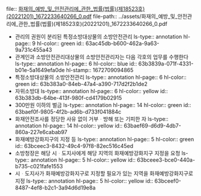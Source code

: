 file:: [화재의_예방_및_안전관리에_관한_법률(법률)(제18523호)(20221201)_1672233640266_0.pdf](../assets/화재의_예방_및_안전관리에_관한_법률(법률)(제18523호)(20221201)_1672233640266_0.pdf)
file-path:: ../assets/화재의_예방_및_안전관리에_관한_법률(법률)(제18523호)(20221201)_1672233640266_0.pdf

- 관리의 권원이 분리된 특정소방대상물의 소방안전관리
  ls-type:: annotation
  hl-page:: 9
  hl-color:: green
  id:: 63ac45db-b600-462a-9a63-9a731c455a43
- 관계인과 소방안전관리대상물의 소방안전관리자는 다음 각호의 업무를 수행한다
  ls-type:: annotation
  hl-page:: 6
  hl-color:: blue
  id:: 63b3839a-071f-4331-b01e-5a1649efa0de
  hl-stamp:: 1672709094865
- 특정소방대상물의 소방안전관리
  ls-type:: annotation
  hl-page:: 6
  hl-color:: green
  id:: 63b383a0-84eb-47a4-a390-717d2f2b1de2
- 자위소방대
  ls-type:: annotation
  hl-page:: 6
  hl-color:: yellow
  id:: 63b383db-64be-413f-980f-cd4179b02915
- 300만원 이하의 벌금
  ls-type:: annotation
  hl-page:: 14
  hl-color:: green
  id:: 63baef0f-9805-4f2b-ad6b-d733f041884c
- 화재안전조사를 정당한 사유 없이 거부ᆞ방해 또는 기피한 자
  ls-type:: annotation
  hl-page:: 14
  hl-color:: yellow
  id:: 63baef69-d6d9-4db7-860a-227e6cabab97
- 화재예방강화지구의 지정 등
  ls-type:: annotation
  hl-page:: 5
  hl-color:: green
  id:: 63bceec3-8432-49c4-97f8-82ec516c45ed
- 소방청장은 해당 시ᆞ도지사에게 해당 지역의 화재예방강화지구 지정을 요청
  ls-type:: annotation
  hl-page:: 5
  hl-color:: yellow
  id:: 63bceee3-bce0-440a-b735-c021fafe1553
- 시ᆞ도지사가 화재예방강화지구로 지정할 필요가 있는 지역을 화재예방강화지구로 지정
  ls-type:: annotation
  hl-page:: 5
  hl-color:: yellow
  id:: 63bceef0-8487-4ef8-b2c1-3a94d6d19e8a